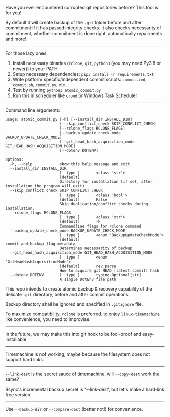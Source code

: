 
Have you ever encountered corrupted git repositories before? This tool is for you!

By default it will create backup of the `.git` folder before and after commitment if it has passed integrity checks. It also checks necessarity of commitment, whether commitment is done right, automatically repairments and more!

----

For those lazy ones:

1. Install necessary binaries (`rclone`, `git`, `python3` (you may need Py3.8 or newer)) to your PATH
2. Setup necessary dependencies: `pip3 install -r requirements.txt`
3. Write platform specific/independent commit scripts: `commit.cmd`, `commit.sh`, `commit.py`, etc...
4. Test by running `python3 atomic_commit.py`
5. Run this in scheduler like `crond` or Windows Task Scheduler

----

Command line arguments:

```
usage: atomic_commit.py [-h] [--install_dir INSTALL_DIR]
                        [--skip_conflict_check SKIP_CONFLICT_CHECK]
                        [--rclone_flags RCLONE_FLAGS]
                        [--backup_update_check_mode BACKUP_UPDATE_CHECK_MODE]
                        [--git_head_hash_acquisition_mode GIT_HEAD_HASH_ACQUISITION_MODE]
                        [--dotenv DOTENV]

options:
  -h, --help            show this help message and exit
  --install_dir INSTALL_DIR
                        [  type ]       <class 'str'>
                        [default]
                        Directory for installation (if set, after installation the program will exit)
  --skip_conflict_check SKIP_CONFLICT_CHECK
                        [  type ]       <class 'bool'>
                        [default]       False
                        Skip duplication/conflict checks during installation.
  --rclone_flags RCLONE_FLAGS
                        [  type ]       <class 'str'>
                        [default]       -P
                        Commandline flags for rclone command
  --backup_update_check_mode BACKUP_UPDATE_CHECK_MODE
                        [  type ]       <enum 'BackupUpdateCheckMode'>       
                        [default]       commit_and_backup_flag_metadata      
                        Determines necessarity of backup
  --git_head_hash_acquisition_mode GIT_HEAD_HASH_ACQUISITION_MODE
                        [  type ]       <enum 'GitHeadHashAcquisitionMode'>  
                        [default]       rev_parse
                        How to acquire git HEAD (latest commit) hash
  --dotenv DOTENV       [  type ]       typing.Optional[str]
                        A single DotEnv file path
```


This repo intends to create atomic backup & recovery capability of the delicate `.git` directory, before and after commit operations.

Backup directory shall be ignored and specified in `.gitignore` file.

To maximize compatibility, `rclone` is preferred. to enjoy `linux-timemachine` like convenience, you need to improvise.

---

In the future, we may make this into git hook to be fool-proof and easy-installable

---

Timemachine is not working, maybe because the filesystem does not support hard links.

---

`--link-dest` is the secret sauce of timemachine. will `--copy-dest` work the same?

Rsync's incremental backup secret is '--link-dest', but let's make a hard-link free version.

---


Use `--backup-dir` or `--compare-dest` (better not!) for convenience.
